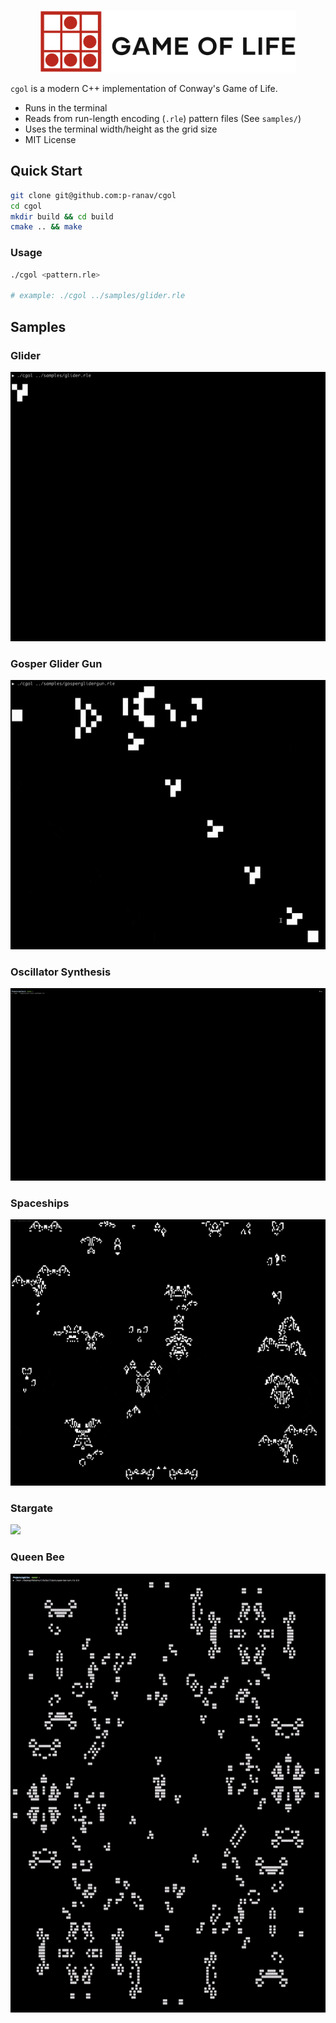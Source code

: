 <p align="center">
  <img height="100" src="img/logo.png"/> 
</p>

`cgol` is a modern C++ implementation of Conway's Game of Life.

* Runs in the terminal
* Reads from run-length encoding (`.rle`) pattern files (See `samples/`)
* Uses the terminal width/height as the grid size
* MIT License

## Quick Start

```bash
git clone git@github.com:p-ranav/cgol
cd cgol
mkdir build && cd build
cmake .. && make
```

### Usage

```bash
./cgol <pattern.rle>

# example: ./cgol ../samples/glider.rle
```

## Samples

### Glider

<p>
  <img src="img/glider.gif"/> 
</p>

### Gosper Glider Gun

<p>
  <img src="img/gosper_glider_gun.gif"/> 
</p>

### Oscillator Synthesis

<p>
  <img src="img/oscillator_synthesis.gif"/> 
</p>

### Spaceships

<p>
  <img src="img/spaceships.gif"/> 
</p>

### Stargate

<p>
  <img src="img/stargate.gif"/> 
</p>

### Queen Bee

<p>
  <img src="img/queen_bee.gif"/> 
</p>
